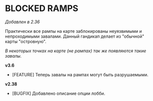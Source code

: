 # BLOCKED RAMPS

*Добавлен в 2.36*

Практически все рампы на карте заблокированы неуязвимыми и непроходимыми завалами. Данный гандикап делает из "обычной" карты "островную".

*В некоторых точках на карте (не рампах) так же появляются такие завалы.*

**v3.6**

* [FEATURE] Теперь завалы на рампах могут быть разрушаемыми.

**v2.38**

* [BUGFIX] Добавлено описание опции лобби.
